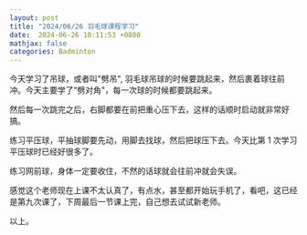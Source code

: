 ```yaml
---
layout: post
title: "2024/06/26 羽毛球课程学习"
date:  2024-06-26 10:11:53 +0800
mathjax: false
categories: Badminton
---
```


今天学习了吊球，或者叫"劈吊", 羽毛球吊球的时候要跳起来，然后裹着球往前冲。今天主要学了"劈对角"，每一次球的时候都要跳起来。

然后每一次跳完之后，右脚都要在前把重心压下去，这样的话顺时启动就非常好搞。

练习平压球，平抽球脚要先动，用脚去找球，然后把球压下去。今天比第 1 次学习平压球时已经好很多了。

练习网前球，身体一定要收住，不然的话球就会往前冲就会失误。

感觉这个老师现在上课不太认真了，有点水，甚至都开始玩手机了，看吧，这已经是第九次课了，下周最后一节课上完，自己想去试试新老师。

以上。
